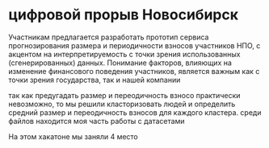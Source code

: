 # цифровой прорыв Новосибирск
Участникам предлагается разработать прототип сервиса прогнозирования размера и периодичности взносов участников НПО, с акцентом на интерпретируемость с точки зрения использованных (сгенерированных) данных. Понимание факторов, влияющих на изменение финансового поведения участников, является важным как с точки зрения государства, так и нашей компании


так как предугадать размер и переодичность взносо практически невозможно, то мы решили класторизовать людей и определить средний размер и переодичность взносов для каждого кластера. среди файлов находится моя часть работы с датасетами

На этом хакатоне мы заняли 4 место
